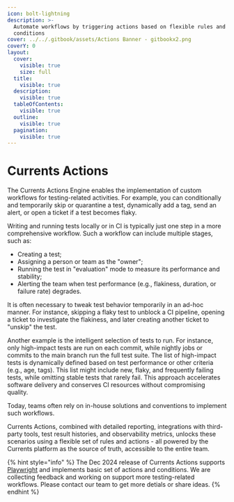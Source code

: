 ```yaml
---
icon: bolt-lightning
description: >-
  Automate workflows by triggering actions based on flexible rules and
  conditions
cover: ../../.gitbook/assets/Actions Banner - gitbookx2.png
coverY: 0
layout:
  cover:
    visible: true
    size: full
  title:
    visible: true
  description:
    visible: true
  tableOfContents:
    visible: true
  outline:
    visible: true
  pagination:
    visible: true
---
```


# Currents Actions

The Currents Actions Engine enables the implementation of custom workflows for testing-related activities. For example, you can conditionally and temporarily skip or quarantine a test, dynamically add a tag, send an alert, or open a ticket if a test becomes flaky.

Writing and running tests locally or in CI is typically just one step in a more comprehensive workflow. Such a workflow can include multiple stages, such as:

* Creating a test;
* Assigning a person or team as the "owner";
* Running the test in "evaluation" mode to measure its performance and stability;
* Alerting the team when test performance (e.g., flakiness, duration, or failure rate) degrades.

It is often necessary to tweak test behavior temporarily in an ad-hoc manner. For instance, skipping a flaky test to unblock a CI pipeline, opening a ticket to investigate the flakiness, and later creating another ticket to "unskip" the test.

Another example is the intelligent selection of tests to run. For instance, only high-impact tests are run on each commit, while nightly jobs or commits to the main branch run the full test suite. The list of high-impact tests is dynamically defined based on test performance or other criteria (e.g., age, tags). This list might include new, flaky, and frequently failing tests, while omitting stable tests that rarely fail. This approach accelerates software delivery and conserves CI resources without compromising quality.

Today, teams often rely on in-house solutions and conventions to implement such workflows.

Currents Actions, combined with detailed reporting, integrations with third-party tools, test result histories, and observability metrics, unlocks these scenarios using a flexible set of rules and actions - all powered by the Currents platform as the source of truth, accessible to the entire team.

{% hint style="info" %}
The Dec 2024 release of Currents Actions supports [Playwright](setup-currents-actions.md) and implements basic set of actions and conditions. We are collecting feedback and working on support more testing-related workflows. Please contact our team to get more detials or share ideas.
{% endhint %}
